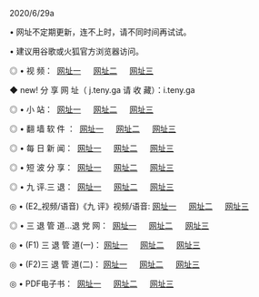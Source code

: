 <p>2020/6/29a
<p>• 网址不定期更新，连不上时，请不同时间再试试。
<p>• 建议用谷歌或火狐官方浏览器访问。
<p>◎ • 视 频： 
<a href="http://pas.hdfmradio.com/" target="_blank">网址一</a> 　 
<a href="http://pcs.hdfmradio.com/" target="_blank">网址二</a> 　 
<a href="http://pts.hdfmradio.com/b.html" target="_blank">网址三</a>
<p>◆ new! 分 享 网 址（  j.teny.ga 请 收 藏）：i.teny.ga</p>

<p>◎ • 小 站：  
<a href="http://pas.hdfmradio.com/f.html" target="_blank">网址一</a> 　 
<a href="http://pcs.hdfmradio.com/h.html" target="_blank">网址二</a> 　 
<a href="http://pts.hdfmradio.com/k/" target="_blank">网址三</a></p>
<p>◎ • 翻 墙 软 件 ：  
<a href="http://pas.hdfmradio.com/ff/" target="_blank">网址一</a> 　 
<a href="http://pcs.hdfmradio.com/s/read/a1_nd.html" target="_blank">网址二</a> 　 
<a href="http://pts.hdfmradio.com/ff/index.html" target="_blank">网址三</a></p>
<p>◎ • 每 日 新 闻：  
<a href="http://pas.hdfmradio.com/day/" target="_blank">网址一</a> 　 
<a href="http://pcs.hdfmradio.com/day/" target="_blank">网址二</a> 　 
<a href="http://pts.hdfmradio.com/day/index.html" target="_blank">网址三</a></p>
<p>◎ • 短 波 分 享：  
<a href="http://pas.hdfmradio.com/h/" target="_blank">网址一</a> 　 
<a href="http://pts.hdfmradio.com/h/" target="_blank">网址二</a> 　 
<a href="http://pcs.hdfmradio.com/h/index.html" target="_blank">网址三</a></p>
<p>◎ • 九 评.三 退：  
<a href="http://pas.hdfmradio.com/t/" target="_blank">网址一</a> 　 
<a href="http://pcs.hdfmradio.com/v2/index.html" target="_blank">网址二</a> 　 
<a href="http://pts.hdfmradio.com/tt/index.html" target="_blank">网址三</a> 　</p>
<p>◎ • (E2_视频/语音)《九 评》视频/语音: 
<a href="http://pcs.hdfmradio.com/7738.html" target="_blank">网址一</a> 　 
<a href="http://pas.hdfmradio.com/7614.html" target="_blank">网址二</a> 　 
<a href="http://pts.hdfmradio.com/7633.html" target="_blank">网址三</a></p>
<p>◎ • 三 退 管 道...退 党 网：  
<a href="http://pas.hdfmradio.com/go/td1.html" target="_blank">网址一</a> 　 
<a href="http://pcs.hdfmradio.com/go/td2.html" target="_blank">网址二</a> 　 
<a href="http://pts.hdfmradio.com/go/td3.html" target="_blank">网址三</a></p>
<p>◎ • (F1) 三 退 管 道(一)： 
<a href="http://pas.hdfmradio.com/dd/" target="_blank">网址一</a> 　 
<a href="http://pcs.hdfmradio.com/s/read/a1_tdx.html" target="_blank">网址二</a> 　 
<a href="http://pts.hdfmradio.com/dd/" target="_blank">网址三</a></p>
<p>◎ • (F2)三 退 管 道(二)： 
<a href="http://pcs.hdfmradio.com/d/" target="_blank">网址一</a> 　 
<a href="http://pas.hdfmradio.com/d/index.html" target="_blank">网址二</a> 　 
<a href="http://pts.hdfmradio.com/d/" target="_blank">网址三</a></p>
<p>◎ • PDF电子书：  
<a href="http://pas.hdfmradio.com/p/" target="_blank">网址一</a> 　 
<a href="http://pcs.hdfmradio.com/p/index.html" target="_blank">网址二</a> 　 
<a href="http://pts.hdfmradio.com/p/" target="_blank">网址三</a></p>
